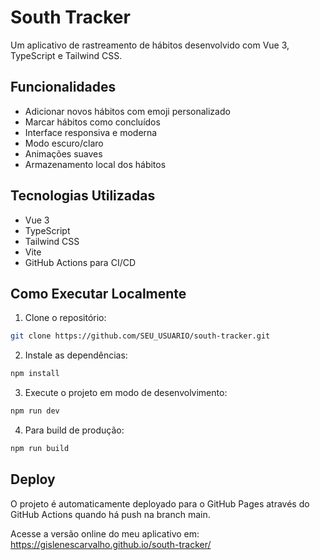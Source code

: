 # South Tracker

Um aplicativo de rastreamento de hábitos desenvolvido com Vue 3, TypeScript e Tailwind CSS.

## Funcionalidades

- Adicionar novos hábitos com emoji personalizado
- Marcar hábitos como concluídos
- Interface responsiva e moderna
- Modo escuro/claro
- Animações suaves
- Armazenamento local dos hábitos

## Tecnologias Utilizadas

- Vue 3
- TypeScript
- Tailwind CSS
- Vite
- GitHub Actions para CI/CD

## Como Executar Localmente

1. Clone o repositório:
```bash
git clone https://github.com/SEU_USUARIO/south-tracker.git
```

2. Instale as dependências:
```bash
npm install
```

3. Execute o projeto em modo de desenvolvimento:
```bash
npm run dev
```

4. Para build de produção:
```bash
npm run build
```

## Deploy

O projeto é automaticamente deployado para o GitHub Pages através do GitHub Actions quando há push na branch main.

Acesse a versão online do meu aplicativo em: https://gislenescarvalho.github.io/south-tracker/
